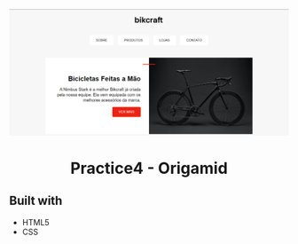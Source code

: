 <img src="./img/preview-projeto.png">

<h1 align= "center">Practice4 - Origamid</h1>

## Built with

- HTML5
- CSS
